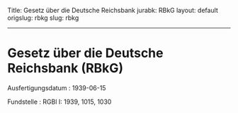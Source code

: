 Title: Gesetz über die Deutsche Reichsbank
jurabk: RBkG
layout: default
origslug: rbkg
slug: rbkg

---

# Gesetz über die Deutsche Reichsbank (RBkG)

Ausfertigungsdatum
:   1939-06-15

Fundstelle
:   RGBl I: 1939, 1015, 1030

